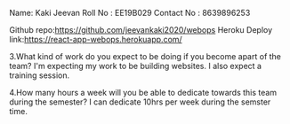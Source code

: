 Name: Kaki Jeevan
Roll No : EE19B029
Contact No : 8639896253

Github repo:https://github.com/jeevankaki2020/webops
Heroku Deploy link:https://react-app-webops.herokuapp.com/

3.What kind of work do you expect to be doing if you
become apart of the team?
I'm expecting my work to be building websites.
I also expect a training session.

4.How many hours a week will you be able to
dedicate towards this team during the semester?
I can dedicate 10hrs per week during the semster time.
